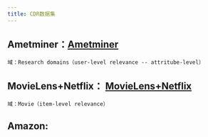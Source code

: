 ```yaml
---
title: CDR数据集
---
```


## Ametminer：[Ametminer](https://www.aminer.org/collaboration)
    域：Research domains（user-level relevance -- attritube-level）
## MovieLens+Netflix： [MovieLens+Netflix](https://grouplens.org/datasets/movielens/) 
    域：Movie（item-level relevance）
## Amazon:
